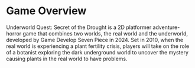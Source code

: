 # Game Overview

Underworld Quest: Secret of the Drought is a 2D platformer adventure-horror game that combines two worlds, the real world and the underworld, developed by Game Develop Seven Piece in 2024. Set in 2010, when the real world is experiencing a plant fertility crisis, players will take on the role of a botanist exploring the dark underground world to uncover the mystery causing plants in the real world to have problems.

